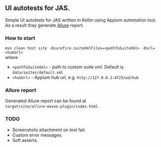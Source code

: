 ## UI autotests for JAS.
Simple UI autotests for JAS written in Kotlin using Appium automation tool.
As a result they generate [Allure](https://github.com/allure-framework/) report.

### How to start
```mvn clean test site -Dsurefire.suiteXmlFiles=<pathToSuiteXml> -Durl=<hubUrl>```  
where
* `<pathToSuiteXml>` - path to custom suite xml. Default is `data/suites/default.xml`
* `<hubUrl>` - Appium hub url, e.g. `http://127.0.0.1:4723/wd/hub`

### Allure report
Generated Allure report can be found at  
`target/site/allure-maven-plugin/index.html`.

### TODO
* Screenshots attachment on test fail.
* Custom error messages.
* Soft asserts.